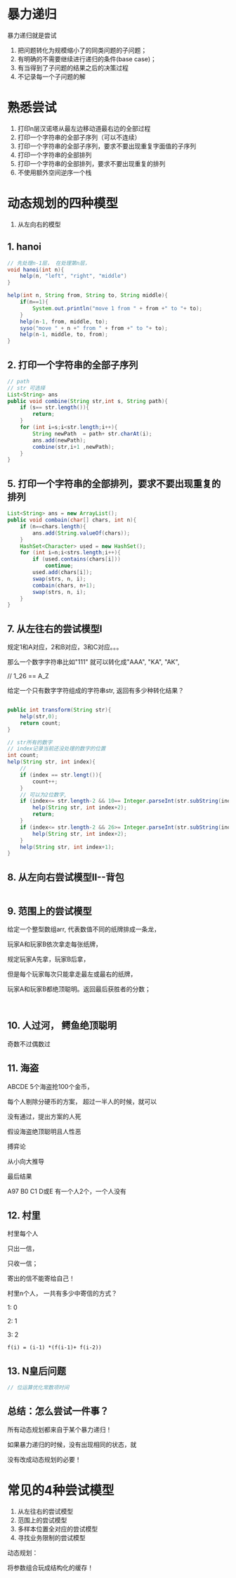 # 暴力递归

暴力递归就是尝试

1. 把问题转化为规模缩小了的同类问题的子问题；
2. 有明确的不需要继续进行递归的条件(base case)；
3. 有当得到了子问题的结果之后的决策过程
4. 不记录每一个子问题的解







# 熟悉尝试

1. 打印n层汉诺塔从最左边移动道最右边的全部过程
2. 打印一个字符串的全部子序列（可以不连续）
3. 打印一个字符串的全部子序列，要求不要出现重复字面值的子序列
4. 打印一个字符串的全部排列
5. 打印一个字符串的全部排列，要求不要出现重复的排列
6. 不使用额外空间逆序一个栈



# 动态规划的四种模型

1. 从左向右的模型



## 1. hanoi

```java
// 先处理n-1层， 在处理第n层，
void hanoi(int n){
    help(n, "left", "right", "middle")
}

help(int n, String from, String to, String middle){
    if(n==1){
        System.out.println("move 1 from " + from +" to "+ to);
    }
    help(n-1, from, middle, to);
    syso("move " + n +" from " + from +" to "+ to);
    help(n-1, middle, to, from);
}

```





## 2. 打印一个字符串的全部子序列

```java
// path
// str 可选择
List<String> ans
public void combine(String str,int s, String path){
    if (s== str.length()){
        return;
    }
    for (int i=s;i<str.length;i++){
        String newPath  = path+ str.charAt(i);
        ans.add(newPath);
    	combine(str,i+1 ,newPath);
    }
}
```



## 5.  打印一个字符串的全部排列，要求不要出现重复的排列

```java
List<String> ans = new ArrayList();
public void combain(char[] chars, int n){
    if (n==chars.length){
		ans.add(String.valueOf(chars));
    }
    HashSet<Character> used = new HashSet();
    for (int i=n;i<strs.length;i++){
        if (used.contains(chars[i]))
            continue;
        used.add(chars[i]);
        swap(strs, n, i);
        combain(chars, n+1);
        swap(strs, n, i);
    }
}
```



## 7. 从左往右的尝试模型I

规定1和A对应，2和B对应，3和C对应。。。

那么一个数字字符串比如"111" 就可以转化成"AAA", "KA", "AK",

// 1_26 == A_Z

给定一个只有数字字符组成的字符串str, 返回有多少种转化结果？

```java

public int transform(String str){
	help(str,0);
    return count;
}

// str所有的数字
// index记录当前还没处理的数字的位置
int count;
help(String str, int index){
	// 
    if (index == str.lengt()){
        count++;
    }
    // 可以为2位数字, 
    if (index<= str.length-2 && 10== Integer.parseInt(str.subString(index, index+2)){
        help(String str, int index+2);
        return;
    }
    if (index<= str.length-2 && 26>= Integer.parseInt(str.subString(index, index+2)){
        help(String str, int index+2);
    }
    help(String str, int index+1);
}

```





## 8. 从左向右尝试模型II--背包

```java


```



## 9. 范围上的尝试模型

给定一个整型数组arr, 代表数值不同的纸牌排成一条龙，

玩家A和玩家B依次拿走每张纸牌，

规定玩家A先拿，玩家B后拿，

但是每个玩家每次只能拿走最左或最右的纸牌，

玩家A和玩家B都绝顶聪明。返回最后获胜者的分数；

```java



```



## 10. 人过河， 鳄鱼绝顶聪明

奇数不过偶数过

## 11. 海盗

ABCDE 5个海盗抢100个金币，

每个人剔除分硬币的方案， 超过一半人的时候，就可以

没有通过，提出方案的人死

假设海盗绝顶聪明且人性恶

搏弈论

从小向大推导

最后结果

A97 B0 C1 D或E 有一个人2个，一个人没有

## 12. 村里

村里每个人

只出一信，

只收一信；

寄出的信不能寄给自己！

 村里n个人， 一共有多少中寄信的方式？

1: 0

2: 1

3: 2



`f(i) = (i-1) *(f(i-1)+ f(i-2))`



## 13. N皇后问题

```java
// 位运算优化常数项时间
```



## 总结：怎么尝试一件事？

所有动态规划都来自于某个暴力递归！

如果暴力递归的时候，没有出现相同的状态，就

没有改成动态规划的必要！



# 常见的4种尝试模型

1. 从左往右的尝试模型
2. 范围上的尝试模型
3. 多样本位置全对应的尝试模型
4. 寻找业务限制的尝试模型

动态规划：



将参数组合玩成结构化的缓存！



